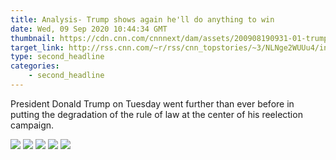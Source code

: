```yaml
---
title: Analysis- Trump shows again he'll do anything to win
date: Wed, 09 Sep 2020 10:44:34 GMT
thumbnail: https://cdn.cnn.com/cnnnext/dam/assets/200908190931-01-trump-nc-0908-super-169.jpg
target_link: http://rss.cnn.com/~r/rss/cnn_topstories/~3/NLNge2WUUu4/index.html
type: second_headline
categories:
    - second_headline
---
```

President Donald Trump on Tuesday went further than ever before in putting the degradation of the rule of law at the center of his reelection campaign.<div class="feedflare">
<a href="http://rss.cnn.com/~ff/rss/cnn_topstories?a=NLNge2WUUu4:6EHRp1wzB78:yIl2AUoC8zA"><img src="http://feeds.feedburner.com/~ff/rss/cnn_topstories?d=yIl2AUoC8zA" border="0"></img></a> <a href="http://rss.cnn.com/~ff/rss/cnn_topstories?a=NLNge2WUUu4:6EHRp1wzB78:7Q72WNTAKBA"><img src="http://feeds.feedburner.com/~ff/rss/cnn_topstories?d=7Q72WNTAKBA" border="0"></img></a> <a href="http://rss.cnn.com/~ff/rss/cnn_topstories?a=NLNge2WUUu4:6EHRp1wzB78:V_sGLiPBpWU"><img src="http://feeds.feedburner.com/~ff/rss/cnn_topstories?i=NLNge2WUUu4:6EHRp1wzB78:V_sGLiPBpWU" border="0"></img></a> <a href="http://rss.cnn.com/~ff/rss/cnn_topstories?a=NLNge2WUUu4:6EHRp1wzB78:qj6IDK7rITs"><img src="http://feeds.feedburner.com/~ff/rss/cnn_topstories?d=qj6IDK7rITs" border="0"></img></a> <a href="http://rss.cnn.com/~ff/rss/cnn_topstories?a=NLNge2WUUu4:6EHRp1wzB78:gIN9vFwOqvQ"><img src="http://feeds.feedburner.com/~ff/rss/cnn_topstories?i=NLNge2WUUu4:6EHRp1wzB78:gIN9vFwOqvQ" border="0"></img></a>
</div><img src="http://feeds.feedburner.com/~r/rss/cnn_topstories/~4/NLNge2WUUu4" height="1" width="1" alt=""/> 